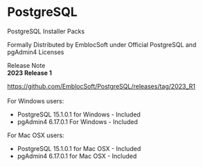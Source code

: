 # PostgreSQL
PostgreSQL Installer Packs 

Formally Distributed by EmblocSoft under Official PostgreSQL and pgAdmin4 Licenses

Release Note </br>
<b>2023 Release 1</b>

https://github.com/EmblocSoft/PostgreSQL/releases/tag/2023_R1
</br></br>
For Windows users: </br>
-  PostgreSQL 15.1.0.1 for Windows  - Included </br>
-  pgAdmin4   6.17.0.1 For Windows  - Included </br>

For Mac OSX users: </br>
- PostgreSQL 15.1.0.1 for Mac OSX  - Included </br>
- pgAdmin4   6.17.0.1 for Mac OSX  - Included </br>

